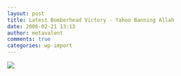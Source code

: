 ```yaml
---
layout: post
title: Latest Bomberhead Victory - Yahoo Banning Allah
date: 2006-02-21 13:13
author: metavalent
comments: true
categories: wp-import
---
```

<!--Lead Photo --><a href="LINK_URL"><img src="https://web.archive.org/web/*/https://awebcamdarkly.com/"</blockquote>
